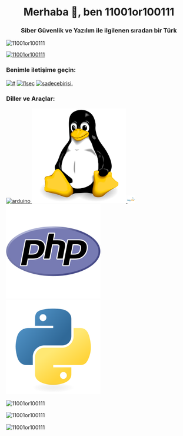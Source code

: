 <h1 align="center">Merhaba 👋, ben 11001or100111</h1>
<h3 align="center">Siber Güvenlik ve Yazılım ile ilgilenen sıradan bir Türk</h3>

<p align="left"> <img src="https://komarev.com/ghpvc/?username=11001or100111&label=Profile%20views&color=0e75b6&style=flat" alt="11001or100111" /> </p>

<p align="left"> <a href="https://github.com/ryo-ma/github-profile-trophy"><img src="https://github-profile-trophy.vercel.app/?username=11001or100111" alt="11001or100111" /></a> </p>

<h3 align="left">Benimle iletişime geçin:</h3>
<p align="left">
<a href="https://linkedin.com/in/#" target="blank"><img align="center" src="https://raw.githubusercontent.com/rahuldkjain/github-profile-readme-generator/master/src/images/icons/Social/linked-in-alt.svg" alt="#" height="30" width="40" /></a>
<a href="https://instagram.com/l1sec" target="blank"><img align="center" src="https://raw.githubusercontent.com/rahuldkjain/github-profile-readme-generator/master/src/images/icons/Social/instagram.svg" alt="l1sec" height="30" width="40" /></a>
<a href="https://www.youtube.com/c/sadecebirisi." target="blank"><img align="center" src="https://raw.githubusercontent.com/rahuldkjain/github-profile-readme-generator/master/src/images/icons/Social/youtube.svg" alt="sadecebirisi." yükseklik="30" genişlik="40" /></a>
</p>

<h3 align="left">Diller ve Araçlar:</h3>
<p align="left"> <a href="https://www.arduino.cc/" target="_blank" rel="noreferrer"> <img src="https://cdn.worldvectorlogo.com/logos/arduino-1.svg" alt="arduino" genişlik="20" yükseklik="20"/> </a> <a href="https://www.linux.org/" target="_blank" rel="noreferrer"> <img src="https://raw.githubusercontent.com/devicons/devicon/master/icons/linux/linux-original.svg" alt="linux" genişlik="20" yükseklik="20"/> </a> <a href="https://www.mysql.com/" target="_blank" rel="noreferrer"> <img src="https://raw.githubusercontent.com/devicons/devicon/master/icons/mysql/mysql-original-wordmark.svg" alt="mysql" width="20" height="20"/> </a> <a href="https://www.php.net" target="_blank" rel="noreferrer"> <img src="https://raw.githubusercontent.com/devicons/devicon/master/icons/php/php-original.svg" alt="php" genişlik="20" yükseklik="20"/> </a> <a href="https://www.python.org" target="_blank" rel="noreferrer"> <img src="https://raw.githubusercontent.com/devicons/devicon/master/icons/python/python-original.svg" alt="python" genişlik="20" yükseklik="20"/> </a> </p>

<p><img hizala="sol" src="https://github-readme-stats.vercel.app/api/top-langs?username=11001or100111&show_icons=true&locale=tr&layout=compact" alt="11001or100111" /></p>

<p> <img align="center" src="https://github-readme-stats.vercel.app/api?username=11001or100111&show_icons=true&locale=tr" alt="11001or100111" /></p>

<p><img align="center" src="https://github-readme-streak-stats.herokuapp.com/?user=11001or100111&" alt="11001or100111" /></p>
